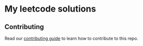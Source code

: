 # My leetcode solutions


## Contributing

Read our [contributing guide](/CONTRIBUTING.md) to learn how to contribute to this repo.
